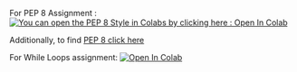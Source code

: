 For PEP 8 Assignment : 
[![You can open the PEP 8 Style in Colabs by clicking here : Open In Colab](https://colab.research.google.com/assets/colab-badge.svg)](
https://colab.research.google.com/github/jspiegel3/module4_professor_spiegel_cohen/blob/main/PEP8_Practice_and_Reflection.ipynb)

Additionally, to find [PEP 8 click here](https://peps.python.org/pep-0008/#programming-recommendations)


For While Loops assignment:
[![Open In Colab](https://colab.research.google.com/assets/colab-badge.svg)](
https://colab.research.google.com/github/jspiegel3/module4_professor_spiegel_cohen/blob/main/Loops_While_For_Questions.ipynb)
